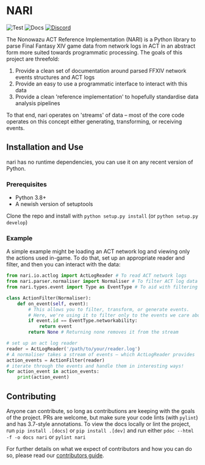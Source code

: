# NARI

![Test](https://github.com/nonowazu/nari/workflows/Test/badge.svg?branch=master)
![Docs](https://github.com/nonowazu/nari/workflows/Docs/badge.svg?branch=master)
[![Discord](https://img.shields.io/discord/811093167290056735?color=7289da&label=Discord&logo=discord)](https://discord.gg/bdYYMSTxPg)

The Nonowazu ACT Reference Implementation (NARI) is a Python library to parse Final Fantasy XIV game data from network
logs in ACT in an abstract form more suited towards programmatic processing. The goals of this project are threefold:

1. Provide a clean set of documentation around parsed FFXIV network events structures and ACT logs
2. Provide an easy to use a programmatic interface to interact with this data
3. Provide a clean 'reference implementation' to hopefully standardise data analysis pipelines

To that end, nari operates on 'streams' of data – most of the core code operates on this concept either generating,
transforming, or receiving events.


## Installation and Use

nari has no runtime dependencies, you can use it on any recent version of Python.

### Prerequisites

* Python 3.8+
* A newish version of setuptools

Clone the repo and install with `python setup.py install` (or `python setup.py develop`)

### Example

A simple example might be loading an ACT network log and viewing only the actions used in-game. To do that, set up an
appropriate reader and filter, and then you can interact with the data:

```python
from nari.io.actlog import ActLogReader # To read ACT network logs
from nari.parser.normaliser import Normaliser # To filter ACT log data
from nari.types.event import Type as EventType # To aid with filtering

class ActionFilter(Normaliser):
    def on_event(self, event):
        # This allows you to filter, transform, or generate events.
        # Here, we're using it to filter only to the events we care about
        if event.id == EventType.networkability:
            return event
        return None # Returning none removes it from the stream

# set up an act log reader
reader = ActLogReader('/path/to/your/reader.log')
# A normaliser takes a stream of events – which ActLogReader provides
action_events = ActionFilter(reader)
# iterate through the events and handle them in interesting ways!
for action_event in action_events:
    print(action_event)
```


## Contributing

Anyone can contribute, so long as contributions are keeping with the goals of the project. PRs are welcome, but make
sure your code lints (with `pylint`) and has 3.7-style annotations. To view the docs locally or lint the project,
run `pip install .[docs]` or `pip install .[dev]` and run either `pdoc --html -f -o docs nari` or `pylint nari`

For further details on what we expect of contributors and how you can do so, please read our [contributors guide](https://github.com/xivlogs/nari/blob/master/.github/CONTRIBUTING.md).
